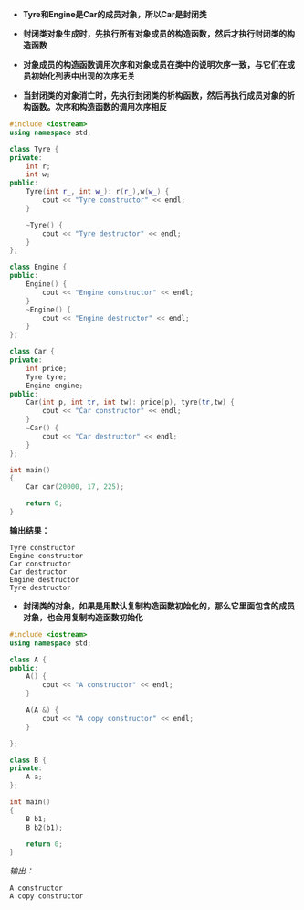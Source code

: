 
* **Tyre和Engine是Car的成员对象，所以Car是封闭类**

* **封闭类对象生成时，先执行所有对象成员的构造函数，然后才执行封闭类的构造函数**
* **对象成员的构造函数调用次序和对象成员在类中的说明次序一致，与它们在成员初始化列表中出现的次序无关**
* **当封闭类的对象消亡时，先执行封闭类的析构函数，然后再执行成员对象的析构函数。次序和构造函数的调用次序相反**

```c++
#include <iostream>
using namespace std;

class Tyre {
private:
    int r;
    int w;
public:
    Tyre(int r_, int w_): r(r_),w(w_) {
        cout << "Tyre constructor" << endl;
    }

    ~Tyre() {
        cout << "Tyre destructor" << endl;
    }
};

class Engine {
public:
    Engine() {
        cout << "Engine constructor" << endl;
    }
    ~Engine() {
        cout << "Engine destructor" << endl;
    }
};

class Car {
private:
    int price;
    Tyre tyre;
    Engine engine;
public:
    Car(int p, int tr, int tw): price(p), tyre(tr,tw) {
        cout << "Car constructor" << endl;
    }
    ~Car() {
        cout << "Car destructor" << endl;
    }
};

int main()
{
    Car car(20000, 17, 225);

    return 0;
}
```

**输出结果：**
```
Tyre constructor
Engine constructor
Car constructor
Car destructor
Engine destructor
Tyre destructor
```

* **封闭类的对象，如果是用默认复制构造函数初始化的，那么它里面包含的成员对象，也会用复制构造函数初始化**
```c++
#include <iostream>
using namespace std;

class A {
public:
    A() {
        cout << "A constructor" << endl;
    }

    A(A &) {
        cout << "A copy constructor" << endl;
    }

};

class B {
private:
    A a;
};

int main()
{
    B b1;
    B b2(b1);

    return 0;
}
```

*输出：*
```
A constructor
A copy constructor
```
